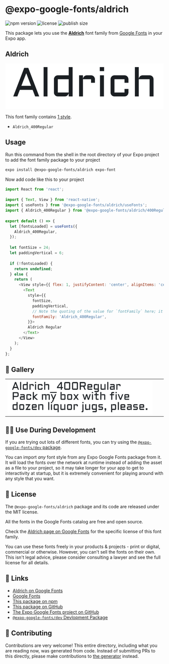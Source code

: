# @expo-google-fonts/aldrich

![npm version](https://flat.badgen.net/npm/v/@expo-google-fonts/aldrich)
![license](https://flat.badgen.net/github/license/expo/google-fonts)
![publish size](https://flat.badgen.net/packagephobia/install/@expo-google-fonts/aldrich)

This package lets you use the [**Aldrich**](https://fonts.google.com/specimen/Aldrich) font family from [Google Fonts](https://fonts.google.com/) in your Expo app.

## Aldrich

![Aldrich](./font-family.png)

This font family contains [1 style](#-gallery).

- `Aldrich_400Regular`

## Usage

Run this command from the shell in the root directory of your Expo project to add the font family package to your project
```sh
expo install @expo-google-fonts/aldrich expo-font
```

Now add code like this to your project
```js
import React from 'react';

import { Text, View } from 'react-native';
import { useFonts } from '@expo-google-fonts/aldrich/useFonts';
import { Aldrich_400Regular } from '@expo-google-fonts/aldrich/400Regular';

export default () => {
  let [fontsLoaded] = useFonts({
    Aldrich_400Regular,
  });

  let fontSize = 24;
  let paddingVertical = 6;

  if (!fontsLoaded) {
    return undefined;
  } else {
    return (
      <View style={{ flex: 1, justifyContent: 'center', alignItems: 'center' }}>
        <Text
          style={{
            fontSize,
            paddingVertical,
            // Note the quoting of the value for `fontFamily` here; it expects a string!
            fontFamily: 'Aldrich_400Regular',
          }}>
          Aldrich Regular
        </Text>
      </View>
    );
  }
};

```

## 🔡 Gallery


||||
|-|-|-|
|![Aldrich_400Regular](./Aldrich_400Regular.ttf.png)||||


## 👩‍💻 Use During Development

If you are trying out lots of different fonts, you can try using the [`@expo-google-fonts/dev` package](https://github.com/expo/google-fonts/tree/master/font-packages/dev#readme).

You can import *any* font style from any Expo Google Fonts package from it. It will load the fonts
over the network at runtime instead of adding the asset as a file to your project, so it may take longer
for your app to get to interactivity at startup, but it is extremely convenient
for playing around with any style that you want.

## 📖 License

The `@expo-google-fonts/aldrich` package and its code are released under the MIT license.

All the fonts in the Google Fonts catalog are free and open source.

Check the [Aldrich page on Google Fonts](https://fonts.google.com/specimen/Aldrich) for the specific license of this font family.

You can use these fonts freely in your products & projects - print or digital, commercial or otherwise. However, you can't sell the fonts on their own. This isn't legal advice, please consider consulting a lawyer and see the full license for all details.

## 🔗 Links

- [Aldrich on Google Fonts](https://fonts.google.com/specimen/Aldrich)
- [Google Fonts](https://fonts.google.com/)
- [This package on npm](https://www.npmjs.com/package/@expo-google-fonts/aldrich)
- [This package on GitHub](https://github.com/expo/google-fonts/tree/master/font-packages/aldrich)
- [The Expo Google Fonts project on GitHub](https://github.com/expo/google-fonts)
- [`@expo-google-fonts/dev` Devlopment Package](https://github.com/expo/google-fonts/tree/master/font-packages/dev)

## 🤝 Contributing

Contributions are very welcome! This entire directory, including what you are reading now, was generated from code. Instead of submitting PRs to this directly, please make contributions to [the generator](https://github.com/expo/google-fonts/tree/master/packages/generator) instead.
